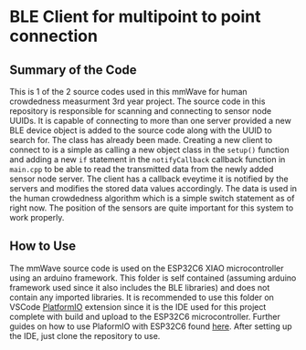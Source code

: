 # BLE Client for multipoint to point connection

## Summary of the Code
This is 1 of the 2 source codes used in this mmWave for human crowdedness measurment 3rd year project. The source code in this repository is responsible for scanning and connecting to sensor node UUIDs. It is capable of connecting to more than one server provided a new BLE device object is added to the source code along with the UUID to search for. The class has already been made. Creating a new client to connect to is a simple as calling a new object class in the `setup()` function and adding a new `if` statement in the `notifyCallback` callback function in `main.cpp` to be able to read the transmitted data from the newly added sensor node server. The client has a callback eveytime it is notified by the servers and modifies the stored data values accordingly. The data is used in the human crowdedness algorithm which is a simple switch statement as of right now. The position of the sensors are quite important for this system to work properly.


## How to Use
The mmWave source code is used on the ESP32C6 XIAO microcontroller using an arduino framework. This folder is self contained (assuming arduino framework used since it also includes the BLE libraries) and does not contain any imported libraries. It is recommended to use this folder on VSCode [PlatformIO](https://platformio.org) extension since it is the IDE used for this project complete with build and upload to the ESP32C6 microcontroller. Further guides on how to use PlaformIO with ESP32C6 found [here](https://wiki.seeedstudio.com/xiao_esp32c6_with_platform_io/). After setting up the IDE, just clone the repository to use.